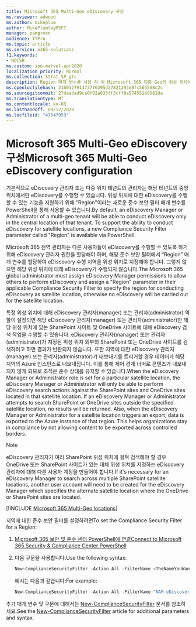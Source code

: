 ```yaml
---
title: Microsoft 365 Multi-Geo eDiscovery 구성
ms.reviewer: adwood
ms.author: mikeplum
author: MikePlumleyMSFT
manager: pamgreen
audience: ITPro
ms.topic: article
ms.service: o365-solutions
f1.keywords:
- NOCSH
ms.custom: seo-marvel-apr2020
localization_priority: Normal
ms.collection: Strat_SP_gtc
description: Region 매개 변수를 사용 하 여 Microsoft 365 다중 Geo의 위성 위치에서 사용할 eDiscovery를 구성 하는 방법을 알아봅니다.
ms.openlocfilehash: 216012791473776395d27821293e8fc565568c2c
ms.sourcegitcommit: 27daadad9ca0f02a833ff3cff8a574551b9581da
ms.translationtype: MT
ms.contentlocale: ko-KR
ms.lasthandoff: 09/12/2020
ms.locfileid: "47547953"
---
```

# <a name="microsoft-365-multi-geo-ediscovery-configuration"></a><span data-ttu-id="b1dec-103">Microsoft 365 Multi-Geo eDiscovery 구성</span><span class="sxs-lookup"><span data-stu-id="b1dec-103">Microsoft 365 Multi-Geo eDiscovery configuration</span></span>

<span data-ttu-id="b1dec-p101">기본적으로 eDiscovery 관리자 또는 다중 위치 테넌트의 관리자는 해당 테넌트의 중앙 위치에서만 eDiscovery를 수행할 수 있습니다. 위성 위치에 대한 eDiscovery를 수행할 수 있는 기능을 지원하기 위해 "Region"이라는 새로운 준수 보안 필터 매개 변수를 PowerShell을 통해 사용할 수 있습니다.</span><span class="sxs-lookup"><span data-stu-id="b1dec-p101">By default, an eDiscovery Manager or Administrator of a multi-geo tenant will be able to conduct eDiscovery only in the central location of that tenant. To support the ability to conduct eDiscovery for satellite locations, a new Compliance Security Filter parameter called "Region" is available via PowerShell.</span></span>

<span data-ttu-id="b1dec-106">Microsoft 365 전역 관리자는 다른 사용자들이 eDiscovery를 수행할 수 있도록 하기 위해 eDiscovery 관리자 권한을 할당해야 하며, 해당 준수 보안 필터에서 “Region” 매개 변수를 할당하여 eDiscovery 수행 지역을 위성 위치로 지정해야 합니다. 그렇지 않으면 해당 위성 위치에 대해 eDiscovery가 수행되지 않습니다.</span><span class="sxs-lookup"><span data-stu-id="b1dec-106">The Microsoft 365 global administrator must assign eDiscovery Manager permissions to allow others to perform eDiscovery and assign a "Region" parameter in their applicable Compliance Security Filter to specify the region for conducting eDiscovery as satellite location, otherwise no eDiscovery will be carried out for the satellite location.</span></span>

<span data-ttu-id="b1dec-p102">특정 위성 위치에 대해 eDiscovery 관리자(manager) 또는 관리자(administrator) 역할이 설정되면 해당 eDiscovery 관리자(manager) 또는 관리자(administrator)만 해당 위성 위치에 있는 SharePoint 사이트 및 OneDrive 사이트에 대해 eDiscovery 검색 작업을 수행할 수 있습니다. eDiscovery 관리자(manager) 또는 관리자(administrator)가 지정된 위성 위치 외부의 SharePoint 또는 OneDrive 사이트를 검색하려고 하면 결과가 반환되지 않습니다. 또한 지역에 대한 eDiscovery 관리자(manager) 또는 관리자(administrator)가 내보내기를 트리거할 경우 데이터가 해당 지역의 Azure 인스턴스로 내보내집니다. 이를 통해 제어 경계 너머로 콘텐츠가 내보내지지 않게 되므로 조직은 준수 상태를 유지할 수 있습니다.</span><span class="sxs-lookup"><span data-stu-id="b1dec-p102">When the eDiscovery Manager or Administrator role is set for a particular satellite location, the eDiscovery Manager or Administrator will only be able to perform eDiscovery search actions against the SharePoint sites and OneDrive sites located in that satellite location. If an eDiscovery Manager or Administrator attempts to search SharePoint or OneDrive sites outside the specified satellite location, no results will be returned. Also, when the eDiscovery Manager or Administrator for a satellite location triggers an export, data is exported to the Azure instance of that region. This helps organizations stay in compliance by not allowing content to be exported across controlled borders.</span></span>

> [!NOTE]
> <span data-ttu-id="b1dec-111">eDiscovery 관리자가 여러 SharePoint 위성 위치에 걸쳐 검색해야 할 경우 OneDrive 또는 SharePoint 사이트가 있는 대체 위성 위치를 지정하는 eDiscovery 관리자에 대해 다른 사용자 계정을 만들어야 합니다.</span><span class="sxs-lookup"><span data-stu-id="b1dec-111">If it's necessary for an eDiscovery Manager to search across multiple SharePoint satellite locations, another user account will need to be created for the eDiscovery Manager which specifies the alternate satellite location where the OneDrive or SharePoint sites are located.</span></span>

[!INCLUDE [Microsoft 365 Multi-Geo locations](../includes/microsoft-365-multi-geo-locations.md)]

<span data-ttu-id="b1dec-112">지역에 대한 준수 보안 필터를 설정하려면</span><span class="sxs-lookup"><span data-stu-id="b1dec-112">To set the Compliance Security Filter for a Region:</span></span>

1. [<span data-ttu-id="b1dec-113">Microsoft 365 보안 및 준수 센터 PowerShell에 연결</span><span class="sxs-lookup"><span data-stu-id="b1dec-113">Connect to Microsoft 365 Security & Compliance Center PowerShell</span></span>](https://docs.microsoft.com/powershell/exchange/connect-to-scc-powershell)

2. <span data-ttu-id="b1dec-114">다음 구문을 사용합니다.</span><span class="sxs-lookup"><span data-stu-id="b1dec-114">Use the following syntax:</span></span>

   ```powershell
   New-ComplianceSecurityFilter -Action All -FilterName <TheNameYouWantToAssign> -Region <RegionValue> -Users <UserPrincipalName>
   ```

   <span data-ttu-id="b1dec-115">예시는 다음과 같습니다:</span><span class="sxs-lookup"><span data-stu-id="b1dec-115">For example:</span></span>

   ```powershell
   New-ComplianceSecurityFilter -Action All -FilterName "NAM eDiscovery Managers" -Region NAM -Users adwood@contoso.onmicrosoft.com
   ```

<span data-ttu-id="b1dec-116">추가 매개 변수 및 구문에 대해서는 [New-ComplianceSecurityFilter](https://docs.microsoft.com/powershell/module/exchange/new-compliancesecurityfilter) 문서를 참조하세요.</span><span class="sxs-lookup"><span data-stu-id="b1dec-116">See the [New-ComplianceSecurityFilter](https://docs.microsoft.com/powershell/module/exchange/new-compliancesecurityfilter) article for additional parameters and syntax.</span></span>

